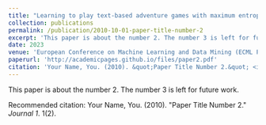 ```yaml
---
title: "Learning to play text-based adventure games with maximum entropy reinforcement learning."
collection: publications
permalink: /publication/2010-10-01-paper-title-number-2
excerpt: 'This paper is about the number 2. The number 3 is left for future work.'
date: 2023
venue: 'European Conference on Machine Learning and Data Mining (ECML PKDD)'
paperurl: 'http://academicpages.github.io/files/paper2.pdf'
citation: 'Your Name, You. (2010). &quot;Paper Title Number 2.&quot; <i>Journal 1</i>. 1(2).'
---
```


This paper is about the number 2. The number 3 is left for future work.



Recommended citation: Your Name, You. (2010). "Paper Title Number 2." <i>Journal 1</i>. 1(2).

